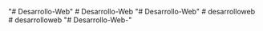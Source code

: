 "# Desarrollo-Web" 
#   D e s a r r o l l o - W e b  
 "# Desarrollo-Web" 
#   d e s a r r o l l o w e b  
 #   d e s a r r o l l o w e b  
 "# Desarrollo-Web-" 

